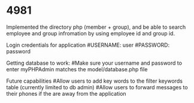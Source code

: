 # 4981
Implemented the directory php (member + group), and be able to search employee and group infromation by using employee id and group id.


Login credentials for application
#USERNAME: user
#PASSWORD: password

Getting database to work:
#Make sure your username and password to enter myPHPAdmin matches the model/database.php file


Future capabilities
#Allow users to add key words to the filter keywords table (currently limited to db admin)
#Allow users to forward messages to their phones if the are away from the application
